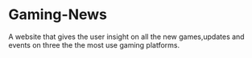 # Gaming-News
A website that gives the user insight on all the new games,updates and events on three the the most use gaming platforms.
